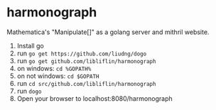 # harmonograph
Mathematica's "Manipulate[]" as a golang server and mithril website. 

1. Install go
2. run `go get https://github.com/liudng/dogo`
3. run `go get github.com/libliflin/harmonograph`
4. on windows: `cd %GOPATH%`
5. on not windows: `cd $GOPATH`
6. run `cd src/github.com/libliflin/harmonograph`
7. run `dogo`
8. Open your browser to localhost:8080/harmonograph
